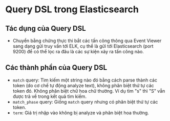 # Query DSL trong Elasticsearch

## Tác dụng của Query DSL
* Chuyển bằng chứng thực thi bắt các tấn công thông qua Event Viewer sang dạng gửi truy vấn tới ELK, cụ thể là gửi tới Elasticsearch (port 9200) để có thể lọc ra đâu là các sự kiện xảy ra tấn công nào.

## Các thành phần của Query DSL
* `match` query: Tìm kiếm một string nào đó bằng cách parse thành các token (do cơ chế tự động analyze text), không phân biệt thứ tự các token đó. Không phân biệt chữ hoa chữ thường. Ví dụ tìm "s" thì "S" vẫn được trả về trong kết quả tìm kiếm.
* `match_phase` query: Giống `match` query nhưng có phân biệt thứ tự các token.
* `term`: Giá trị nhập vào không bị analyze và phân biệt hoa thường.
